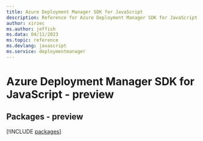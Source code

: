 ```yaml
---
title: Azure Deployment Manager SDK for JavaScript
description: Reference for Azure Deployment Manager SDK for JavaScript
author: xirzec
ms.author: jeffish
ms.data: 04/11/2023
ms.topic: reference
ms.devlang: javascript
ms.service: deploymentmanager
---
```

# Azure Deployment Manager SDK for JavaScript - preview
## Packages - preview
[!INCLUDE [packages](deployment-manager-index.md)]